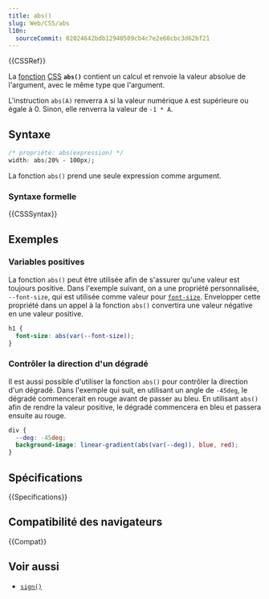 ```yaml
---
title: abs()
slug: Web/CSS/abs
l10n:
  sourceCommit: 02024642bdb12940509cb4c7e2e60cbc3d62bf21
---
```


{{CSSRef}}

La [fonction](/fr/docs/Web/CSS/CSS_Functions) [CSS](/fr/docs/Web/CSS) **`abs()`** contient un calcul et renvoie la valeur absolue de l'argument, avec le même type que l'argument.

L'instruction `abs(A)` renverra `A` si la valeur numérique `A` est supérieure ou égale à 0. Sinon, elle renverra la valeur de `-1 * A`.

## Syntaxe

```css
/* propriété: abs(expression) */
width: abs(20% - 100px);
```

La fonction `abs()` prend une seule expression comme argument.

### Syntaxe formelle

{{CSSSyntax}}

## Exemples

### Variables positives

La fonction `abs()` peut être utilisée afin de s'assurer qu'une valeur est toujours positive. Dans l'exemple suivant, on a une propriété personnalisée, `--font-size`, qui est utilisée comme valeur pour [`font-size`](/fr/docs/Web/CSS/font-size). Envelopper cette propriété dans un appel à la fonction `abs()` convertira une valeur négative en une valeur positive.

```css
h1 {
  font-size: abs(var(--font-size));
}
```

### Contrôler la direction d'un dégradé

Il est aussi possible d'utiliser la fonction `abs()` pour contrôler la direction d'un dégradé. Dans l'exemple qui suit, en utilisant un angle de `-45deg`, le dégradé commencerait en rouge avant de passer au bleu. En utilisant `abs()` afin de rendre la valeur positive, le dégradé commencera en bleu et passera ensuite au rouge.

```css
div {
  --deg: -45deg;
  background-image: linear-gradient(abs(var(--deg)), blue, red);
}
```

## Spécifications

{{Specifications}}

## Compatibilité des navigateurs

{{Compat}}

## Voir aussi

- [`sign()`](/fr/docs/Web/CSS/sign_function)
